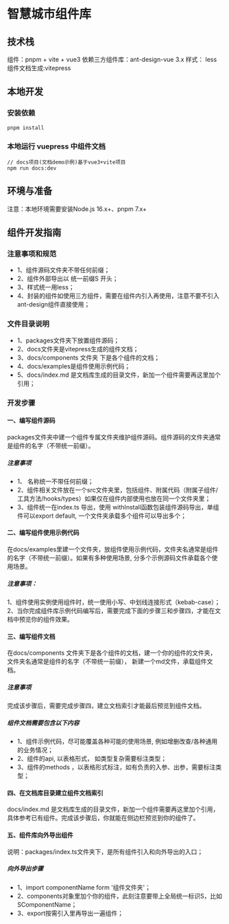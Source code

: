 <!--
 * @Description:
 * @Author: Ni Jianhun
 * @Date: 2023-10-13 16:21:37
 * @LastEditors: Hu Yilin
 * @LastEditTime: 2024-05-24 10:46:58
-->
# 智慧城市组件库

## 技术栈
组件：pnpm + vite + vue3 
依赖三方组件库：ant-design-vue 3.x
样式： less
组件文档生成:vitepress


## 本地开发
### 安装依赖

```shell
pnpm install

```

### 本地运行 vuepress 中组件文档

```shell
// docs项目(文档demo示例)基于vue3+vite项目
npm run docs:dev

```

## 环境与准备

注意：本地环境需要安装Node.js 16.x+、pnpm 7.x+

## 组件开发指南

### 注意事项和规范
- 1、组件源码文件夹不带任何前缀；
- 2、组件外部导出以 统一前缀S 开头；
- 3、样式统一用less；
- 4、封装的组件如使用三方组件，需要在组件内引入再使用，注意不要不引入ant-design组件直接使用；


### 文件目录说明

- 1、packages文件夹下放置组件源码；
- 2、docs文件夹是vitepress生成的组件文档；
- 3、docs/components 文件夹 下是各个组件的文档；
- 4、docs/examples是组件使用示例代码；
- 5、docs/index.md 是文档库生成的目录文件，新加一个组件需要再这里加个引用；


### 开发步骤
#### 一、编写组件源码
packages文件夹中建一个组件专属文件夹维护组件源码。组件源码的文件夹通常是组件的名字（不带统一前缀）。

##### 注意事项
- 1、 名称统一不带任何前缀；
- 2、组件相关文件放在一个src文件夹里，包括组件、附属代码（附属子组件/工具方法/hooks/types）如果仅在组件内部使用也放在同一个文件夹里；
- 3、组件统一在index.ts 导出，使用 withInstall函数包装组件源码导出，单组件可以export default, 一个文件夹承载多个组件可以导出多个；

#### 二、编写组件使用示例代码
在docs/examples里建一个文件夹，放组件使用示例代码，文件夹名通常是组件的名字（不带统一前缀）。如果有多种使用场景, 分多个示例源码文件承载各个使用场景。

##### 注意事项：
1、组件使用实例使用组件时，统一使用小写、中划线连接形式（kebab-case）；
2、当你完成组件库示例代码编写后，需要完成下面的步骤三和步骤四，才能在文档中预览你的组件效果。

#### 三、编写组件文档
在docs/components 文件夹下是各个组件的文档，建一个你的组件的文件夹， 文件夹名通常是组件的名字（不带统一前缀）， 新建一个md文件，承载组件文档。

##### 注意事项
完成该步骤后，需要完成步骤四，建立文档索引才能最后预览到组件文档。

##### 组件文档需要包含以下内容
- 1、组件示例代码，尽可能覆盖各种可能的使用场景, 例如增删改查/各种通用的业务情况；
- 2、组件的api, 以表格形式， 如类型复杂需要标注类型；
- 3、组件的methods ，以表格形式标注，如有负责的入参、出参，需要标注类型；

#### 四、在文档库目录建立组件文档索引
docs/index.md 是文档库生成的目录文件，新加一个组件需要再这里加个引用，具体参考已有组件。完成该步骤后，你就能在侧边栏预览到你的组件了。

#### 五、组件库向外导出组件
说明：packages/index.ts文件夹下，是所有组件引入和向外导出的入口；

##### 向外导出步骤
- 1、import componentName form '组件文件夹'；
- 2、components对象里加个你的组件，此刻注意要带上全局统一标识S，比如SComponentName；
- 3、export按需引入里再导出一遍组件；




